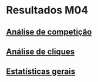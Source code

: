 # Resultados M04

## [Análise de competição](analise_competicao.html)
## [Análise de cliques](analise_competicao.html)
## [Estatísticas gerais](analise_competicao.html)
